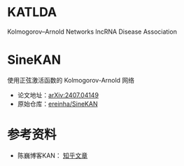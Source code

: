 # KATLDA
Kolmogorov–Arnold Networks lncRNA Disease Association

# SineKAN

使用正弦激活函数的 Kolmogorov-Arnold 网络

- 论文地址：[arXiv:2407.04149](https://arxiv.org/html/2407.04149?_immersive_translate_auto_translate=1)
- 原始仓库：[ereinha/SineKAN](https://github.com/ereinha/SineKAN)

# 参考资料
- 陈巍博客KAN： [知乎文章](https://zhuanlan.zhihu.com/p/695830208)